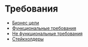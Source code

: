 # Требования
* [Бизнес цели](business.md)
* [Функциональные требования](фт.md)
* [Не функциональные требования](нфт.md)
* [Стейкхолдеры ](stakeholder.md)
